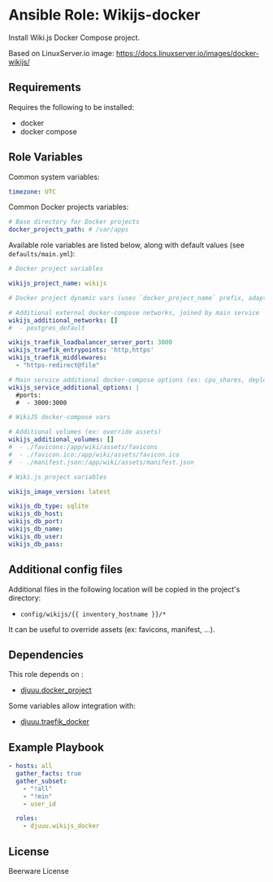 Ansible Role: Wikijs-docker
===========================

Install Wiki.js Docker Compose project.

Based on LinuxServer.io image: https://docs.linuxserver.io/images/docker-wikijs/

Requirements
------------

Requires the following to be installed:
- docker
- docker compose

Role Variables
--------------

Common system variables:

```yaml
timezone: UTC
```

Common Docker projects variables:

```yaml
# Base directory for Docker projects
docker_projects_path: # /var/apps
```

Available role variables are listed below, along with default values (see `defaults/main.yml`):

```yaml
# Docker project variables

wikijs_project_name: wikijs

# Docker project dynamic vars (uses `docker_project_name` prefix, adapt if overridden)

# Additional external docker-compose networks, joined by main service
wikijs_additional_networks: []
#  - postgres_default

wikijs_traefik_loadbalancer_server_port: 3000
wikijs_traefik_entrypoints: 'http,https'
wikijs_traefik_middlewares:
  - "https-redirect@file"

# Main service additional docker-compose options (ex: cpu_shares, deploy, ...)
wikijs_service_additional_options: |
  #ports:
  #  - 3000:3000
```

```yaml
# WikiJS docker-compose vars

# Additional volumes (ex: override assets)
wikijs_additional_volumes: []
#  - ./favicons:/app/wiki/assets/favicons
#  - ./favicon.ico:/app/wiki/assets/favicon.ico
#  - ./manifest.json:/app/wiki/assets/manifest.json
```

```yaml
# Wiki.js project variables

wikijs_image_version: latest

wikijs_db_type: sqlite
wikijs_db_host:
wikijs_db_port:
wikijs_db_name:
wikijs_db_user:
wikijs_db_pass:
```

Additional config files
-----------------------

Additional files in the following location will be copied in the project's directory:

- `config/wikijs/{{ inventory_hostname }}/*`

It can be useful to override assets (ex: favicons, manifest, ...).

Dependencies
------------

This role depends on :
- [djuuu.docker_project](https://github.com/Djuuu/ansible-role-docker-project)

Some variables allow integration with:
- [djuuu.traefik_docker](https://github.com/Djuuu/ansible-role-traefik-docker)

Example Playbook
----------------

```yaml
- hosts: all
  gather_facts: true
  gather_subset:
    - "!all"
    - "!min"
    - user_id

  roles:
    - djuuu.wikijs_docker
```

License
-------

Beerware License

